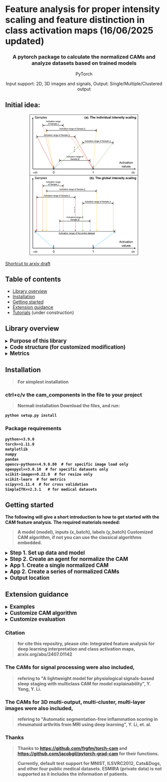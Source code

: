 # Feature analysis for proper intensity scaling and feature distinction in class activation maps (16/06/2025 updated)
</p>
<!--<h1 align="center"><b>Quantus</b></h1>-->
<h3 align="center"><b>A pytorch package to calculate the normalized CAMs and analyze datasets based on trained models</b></h3>
<p align="center">
  PyTorch
<p align="center">
  Input support: 2D, 3D images and signals, Output: Single/Multiple/Clustered output


## Initial idea:
<p align="center">
  <img width="350" src="https://github.com/YanliLi27/IFA/blob/main/example.jpg" alt="ExampleIFA">
</p>

[Shortcut to arxiv draft](https://arxiv.org/abs/2407.01142)


## Table of contents
* [Library overview](#library-overview)
* [Installation](#installation)
* [Getting started](#getting-started)
* [Extension guidance](#extension)
* [Tutorials](#tutorials) (under construction)


## Library overview
<details>
<summary><b><big>Purpose of this library</big></b></summary>
The purpose of this library is to provide a method that normalizes saliency maps generated by current CAM algorithms, and conducts population-level analysis of the activated features in the models.
</details>


<details>
<summary><b><big>Code structure (for customized modification)</big></b></summary>
<li>The code structure of this library includes:</li>
  <details>
  <summary><b><big>cam_components</big></b></summary>
  the folder `cam_components` contains the core functionality of this method with the following structure:
    <li>camagent.py: the agent to coordinate other components.</li>
    <li>core: gradient calculation `activations_and_gradients.py`, feature selection `feature_selection.py`, shared core CAM framework `sharedcam.py`, rescaler  `rescale.py`.</li>
    <li>agent: calculate the importance matrix factors `target_cam_calculation.py`, load and save importance matrix `im_func.py`</li>
    <li>image: the function that normalize saliency maps `image_artist.py`</li>
    <li>methods: a library of different CAM algorithms </li>
    <li>metric: a series of metrics used for evaluatation </li>
    <li>preparation: dataset scan to calculate upper and lower limit `analyzer_util`, model output channel calculation `model_out_reader.py`, model weights randomization `model_random.py`, save name `name_finder.py` </li>
    <li>utils: reshape the tranformers' output to original image shape </li>
  </details>
  
> Model and data for predefined examples:
  <details>
  <summary><b><big>predefined</big></b></summary>
  the folder contains the codes used for normalizing the eight datasets (MNIST, ILSVRC2012, Cats&Dogs, RSNA, LUNA, ESMIRA, ultrasound, SIIM)
  </details>
  
> Runner for predefined examples:
  <details>
  <summary><b><big>runner</big></b></summary>
  the folder contains the runner used for normalizing the eight datasets (MNIST, ILSVRC2012, Cats&Dogs, RSNA, LUNA, ESMIRA, ultrasound, SIIM)
  </details>
  
> Other utils:
  <details>
  <summary><b><big>otherutils/visual_components</big></b></summary>
  the folder contains the code used for random feature selection and other experiment utils.
  </details>

</details>



<details>
<summary><b><big>Metrics</big></b></summary>
<li>Four metrics are included in this library:</li>
> Average increase and drop (decrease)
> Insertion and deletion
> Correlation coefficients with model's outputs
> Perturbation (on the features) for feature-wise saliency.
</details>


## Installation
> **For simplest installation**
### ctrl+c/v the <b>cam_components<b> in the file to your project
> Normali installation
Download the files, and run:
```bash
python setup.py install
```

### Package requirements
```
python>=3.9.0
torch>=1.11.0
matplotlib
numpy
pandas
opencv-python==4.9.0.80  # for specific image load only
openpyxl==3.0.10  # for specific datasets only
scikit-image==0.22.0  # for resize only
scikit-learn  # for metrics
scipy==1.11.4  # for cross validation
SimpleITK==2.3.1   # for medical datasets
```

## Getting started
The following will give a short introduction to how to get started with the CAM feature analysis. The required materials needed:
> A model (model), inputs (x_batch), labels (y_batch)
> Customized CAM algorithm, if not you can use the classical algorithms embedded.

<details>
<summary><b><big>Step 1. Set up data and model</big></b></summary>
The first step is to have the data and model for calculating the normalized saliency maps, here we take MNIST classification task as an examples. (these predefined lines of code are simplified and adopted from ./runner/predefined_runner.py for easy use.)

```python
import torch
import torchvision
from torchvision import transforms
from cam_components.camagent import CAMAgent
  
# Enable GPU.
device = torch.device("cuda:0" if torch.cuda.is_available() else "cpu")

# Load a pre-trained model.
from predefined.natural_components.models.scratch_model import scratch_mnist
model = scratch_mnist(in_channel=in_channel, num_classes=num_classes)
# load example weights
if device.type == "cpu":
    model.load_state_dict(torch.load("weights/mnist_example.model", map_location=torch.device('cpu')))
else: 
    model.load_state_dict(torch.load("weights/mnist_example.model"))
target_layer:list = [model.conv3]

# Load datasets and make loaders.
dataset = torchvision.datasets.MNIST(root='./sample_data', download=True, transform=transforms.Compose([transforms.ToTensor()]))

# Load a batch of inputs and outputs to use for XAI evaluation.
x_batch, y_batch = iter(torch.utils.data.DataLoader(dataset, batch_size=24)).next()
x_batch, y_batch = x_batch.cpu().numpy(), y_batch.cpu().numpy()
```
</details>

<details>
<summary><b><big>Step 2. Create an agent for normalize the CAM</big></b></summary>
The second step is to create an agent to analyze the CAMs across the dataset and normalize the then generated CAMs.
> For output, you need a name of your task `your_task`.

```python
your_task:str = 'Example'  # name of the task 
agent = CAMAgent(model,   # your model
                 target_layer,  # the layer/layers for obtaining heatmaps
                 dataset,  # Dataset, not Dataloader
                 # The following attributes are typically default
                 groups=1,  # if group conv in your model
                 ram=False,  # for regression tasks, regression activation mapping
                 cam_method='fullcam',  # ['gradcam', , 'fullcam', 'gradcampp', 'xgradcam', ... ]
                 name_str=f'{your_task}',  # output name: './output/*namestr*/im'
                 batch_size=batch_size,  # for acceleration
                 select_category=select_category,  # default to be 0, the target category in your task
                 rescale='norm',  # ['norm', 'tanh']  different method for calibration and rescaling
                 remove_minus_flag=False,  # If only keep the values above 0 in orginal weighted heatmaps
                 scale_ratio=1,  # for better visualization
                 feature_selection='all',  # ['reverse_diff_top', 'max', 'top', 'diff_top', 'freq', 'index', 'all'] feature distinction
                 feature_selection_ratio=1.0,  # The ratio of selected features/all features
                 cam_type='2D')  # Output dimension.

```
</details>


<details>
<summary><b><big>App 1. Create a single normalized CAM</big></b></summary>
To create a single normalized CAM first extend it to shape of 2D [batch, 1, L, W] / 3D [batch, 1, H, L, W].

```python
x_batch, y_batch = iter(test_loader).next()
x_batch, y_batch = x_batch.cpu().numpy(), y_batch.cpu().numpy()
x_indiv, y_indiv = x_batch[0], y_batch[0]  # just example
x_indiv = torch.from_numpy(x_indiv[np.newaxis, :])  # .to(device) if model on device

indiv_cam = Agent.indiv_return(x_indiv, select_category)
# indiv_cam: shape of 2D [batch, 1(Group Conv), 1(category in list), L, W] / 3D [batch, 1(Group Conv), 1(category in list), H, L, W]
```
</details>



<details>
<summary><b><big>App 2. Create a series of normalized CAMs</big></b></summary>
To create a normalized CAM first extend it to shape of 2D [batch, 1, L, W] / 3D [batch, 1, H, L, W].

```python
Agent.creator_main(dataset,   # your dataset, optional - None = use dataset while initialization
                   [categories],    # select the categories
                   eval_act='corr',  # metrics calculation
                   # type of evaluation: 'corr':correlation, 'basic':mask-based evaluation, more see the paper
                   cam_save=True,  # If save the heatmaps in 'output/*namestr*/cam'
                   cluster=None,   # If merge the results of multiple outputs
                   use_origin=False,   # If overlay the original images and the heatmaps
                   max_iter=None)   # early stop steps
```
</details>

<details>
<summary><b><big>Output location</big></b></summary>
For the output, you can create a dir named output for collection, the default is './output/*namestr*/im&cam&figs'.
> Importance matrices for features: './output/*namestr*/im'
> Saved heatmaps: './output/*namestr*/cam'
> Metrics of evalution: './output/*namestr*/figs'
</details>


## Extension guidance

<details>
<summary><b><big>Examples</big></b></summary>
main.py provides some examples of runners, with some predefined tasks and datasets that were presented in the manuscript.
> Find them in the ./runner.
> In main.py, examples were given for generating CAMs of MNIST, ILSVRC2012, Cats&Dogs and other four medical image tasks with the default paths.
</details>


<details>
<summary><b><big>Customize CAM algorithm</big></b></summary>
> Add more CAM methods, please see the './cam_components/methods/*cam.py'
</details>

<details>
<summary><b><big>Customize evaluation</big></b></summary>
> Change the functions for importance matrices and evaluation, see './cam_components/metric/*.py'
</details>


### Citation
> for cite this repositry, please cite: Integrated feature analysis for deep learning interpretation and class activation maps, arxiv.org/abs/2407.01142

### The CAMs for signal processing were also included, 
> refering to "A lightweight model for physiological signals-based sleep staging with multiclass CAM for model explainability", Y. Yang, Y. Li.

### The CAMs for 3D multi-output, multi-cluster, multi-layer images were also included,
> refering to "Automatic segmentation-free inflammation scoring in rheumatoid arthritis from MRI using deep learning", Y. Li, et. al.

### Thanks
> Thanks to https://github.com/frgfm/torch-cam and https://github.com/jacobgil/pytorch-grad-cam for their functions.

> Currently, default test support for MNIST, ILSVRC2012, Cats&Dogs, and other four public medical datasets. ESMIRA (private data) is not supported as it includes the information of patients.

